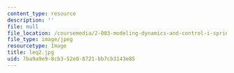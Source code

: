 ```yaml
---
content_type: resource
description: ''
file: null
file_location: /coursemedia/2-003-modeling-dynamics-and-control-i-spring-2005/7ba9a9e98cb352e08721bb7cb3143e85_leq2.jpg
file_type: image/jpeg
resourcetype: Image
title: leq2.jpg
uid: 7ba9a9e9-8cb3-52e0-8721-bb7cb3143e85
---
```

